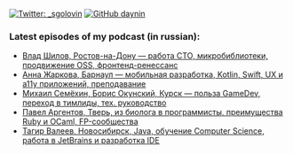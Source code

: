 [![Twitter: _sgolovin](https://img.shields.io/twitter/follow/_sgolovin?style=social)](https://twitter.com/_sgolovin)
[![GitHub daynin](https://img.shields.io/github/followers/daynin?label=follow&style=social)](https://github.com/daynin)

### Latest episodes of my podcast (in russian):
<!-- PODCAST:START -->
- [Влад Шилов, Ростов-на-Дону — работа CTO, микробиблиотеки, продвижение OSS, фронтенд-ренессанс](https://soundcloud.com/csssr/vlad-shilov-rostov-na-donu-rabota-cto-mikrobiblioteki-prodvizhenie-oss-frontend-renessans)
- [Анна Жаркова, Барнаул — мобильная разработка, Kotlin, Swift, UX и a11y приложений, преподавание](https://soundcloud.com/csssr/anna-zharkova-barnaul-mobilnaya-razrabotka-kotlin-swift-ux-i-a11y-prilozheniy-prepodavanie)
- [Михаил Семёхин, Борис Окунский, Курск — польза GameDev, переход в тимлиды, тех. руководство](https://soundcloud.com/csssr/mikhail-semyokhin-boris-okunskiy-kursk-polza-gamedev-perekhod-v-timlidy-tekh-rukovodstvo)
- [Павел Аргентов, Тверь, из биолога в программисты, преимущества Ruby и OCaml, FP-сообщества](https://soundcloud.com/csssr/pavel-argentov-tver-iz-biologa-v-programmisty-preimushchestva-ruby-i-ocaml-fp-soobshchestva)
- [Тагир Валеев, Новосибирск, Java, обучение Computer Science, работа в JetBrains и разработка IDE](https://soundcloud.com/csssr/tagir-valeev-novosibirsk-java-obuchenie-computer-science-rabota-v-jetbrains-i-razrabotka-ide)
<!-- PODCAST:END -->
